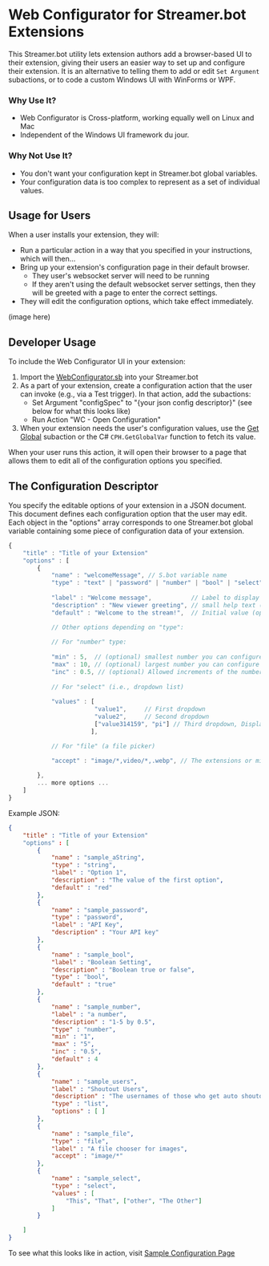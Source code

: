 # Web Configurator for Streamer.bot Extensions

This Streamer.bot utility lets extension authors add a browser-based UI to their extension, giving their users an easier way to set up and configure their extension. It is an alternative to telling them to add or edit `Set Argument` subactions, or to code a custom Windows UI with WinForms or WPF.

### Why Use It?

* Web Configurator is Cross-platform, working equally well on Linux and Mac
* Independent of the Windows UI framework du jour.

### Why Not Use It?

* You don't want your configuration kept in Streamer.bot global variables.
* Your configuration data is too complex to represent as a set of individual values.

## Usage for Users

When a user installs your extension, they will:
* Run a particular action in a way that you specified in your instructions, which will then...
* Bring up your extension's configuration page in their default browser.
    * They user's websocket server will need to be running
    * If they aren't using the default websocket server settings, then they will be greeted with a page to enter the correct settings.
* They will edit the configuration options, which take effect immediately.

(image here)

## Developer Usage

To include the Web Configurator UI in your extension:

1. Import the [WebConfigurator.sb](https://raw.githubusercontent.com/WhazzItToYa/Streamerbot-WebConfigurator/refs/heads/main/WebConfig.sb) into your Streamer.bot
2. As a part of your extension, create a configuration action that the user can invoke (e.g., via a Test trigger). In that action, add the subactions:
    * Set Argument "configSpec" to "{your json config descriptor}" (see below for what this looks like)
    * Run Action "WC - Open Configuration"
3. When your extension needs the user's configuration values, use the [Get Global](https://docs.streamer.bot/api/sub-actions/core/globals/global-get) subaction or the C# `CPH.GetGlobalVar` function to fetch its value.

When your user runs this action, it will open their browser to a page that allows them to edit all of the configuration options you specified.

## The Configuration Descriptor

You specify the editable options of your extension in a JSON document. This document defines each configuration option that the user may edit.  Each object in the "options" array corresponds to one Streamer.bot global variable containing some piece of configuration data of your extension.

```javascript
{
    "title" : "Title of your Extension"
    "options" : [
        {
            "name" : "welcomeMessage", // S.bot variable name
            "type" : "text" | "password" | "number" | "bool" | "select" | "file",
            
            "label" : "Welcome message",           // Label to display (optional, defaults to "name")
            "description" : "New viewer greeting", // small help text (optional)
            "default" : "Welcome to the stream!",  // Initial value (optional)

            // Other options depending on "type":
            
            // For "number" type:
            
            "min" : 5,  // (optional) smallest number you can configure
            "max" : 10, // (optional) largest number you can configure
            "inc" : 0.5, // (optional) Allowed increments of the number
            
            // For "select" (i.e., dropdown list)
            
            "values" : [
                        "value1",     // First dropdown
                        "value2",     // Second dropdown
                        ["value314159", "pi"] // Third dropdown, Displays "pi" to user, but the stored value is "value314159"
                       ],

            // For "file" (a file picker)

            "accept" : "image/*,video/*,.webp", // The extensions or mime types to filter by
                       
        },
        ... more options ...
    ]
}

```

Example JSON: 

```json
{
    "title" : "Title of your Extension"
    "options" : [
        {
            "name" : "sample_aString",
            "type" : "string",
            "label" : "Option 1",
            "description" : "The value of the first option",
            "default" : "red"
        },
        {
            "name" : "sample_password",
            "type" : "password",
            "label" : "API Key",
            "description" : "Your API key"
        },
        {
            "name" : "sample_bool",
            "label" : "Boolean Setting",
            "description" : "Boolean true or false",
            "type" : "bool",
            "default" : "true"
        },
        {
            "name" : "sample_number",
            "label" : "a number",
            "description" : "1-5 by 0.5",
            "type" : "number",
            "min" : "1",
            "max" : "5",
            "inc" : "0.5",
            "default" : 4
        },
        {
            "name" : "sample_users",
            "label" : "Shoutout Users",
            "description" : "The usernames of those who get auto shoutouts",
            "type" : "list",
            "options" : [ ]
        },
        {
            "name" : "sample_file",
            "type" : "file",
            "label" : "A file chooser for images",
            "accept" : "image/*"
        },
        {
            "name" : "sample_select",
            "type" : "select",
            "values" : [
                "This", "That", ["other", "The Other"]
            ]
        }

    ]
}
```

To see what this looks like in action, visit [Sample Configuration Page](https://webconfig.whazzittoya.com/?configUrl=sample.json)

